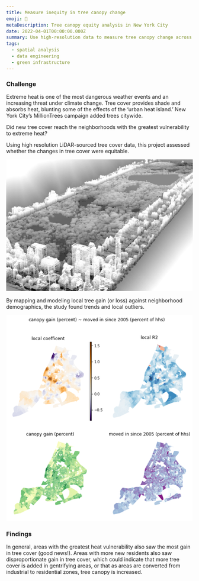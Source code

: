 ```yaml
---
title: Measure inequity in tree canopy change
emoji: 🍃
metaDescription: Tree canopy equity analysis in New York City
date: 2022-04-01T00:00:00.000Z
summary: Use high-resolution data to measure tree canopy change across New York City and use analysis tools to evaluate equity. 
tags:
  - spatial analysis
  - data engineering
  - green infrastructure
---
```


### Challenge
Extreme heat is one of the most dangerous weather events and an increasing threat under climate change. Tree cover provides shade and absorbs heat, blunting some of the effects of the ‘urban heat island.’ New York City’s MillionTrees campaign added trees citywide.

Did new tree cover reach the neighborhoods with the greatest vulnerability to extreme heat?

Using high resolution LiDAR-sourced tree cover data, this project assessed whether the changes in tree cover were equitable.

![NYC LiDAR](/static/img/LiDAR.jpg)

By mapping and modeling local tree gain (or loss) against neighborhood demographics, the study found  trends and local outliers.

![tree canopy change analysis maps](/static/img/tree-canopy-analysis.png)

### Findings 
In general, areas with the greatest heat vulnerability also saw the most gain in tree cover (good news!). Areas with more new residents also saw disproportionate gain in tree cover, which could indicate that more tree cover is added in gentrifying areas, or that as areas are converted from industrial to residential zones, tree canopy is increased. 
